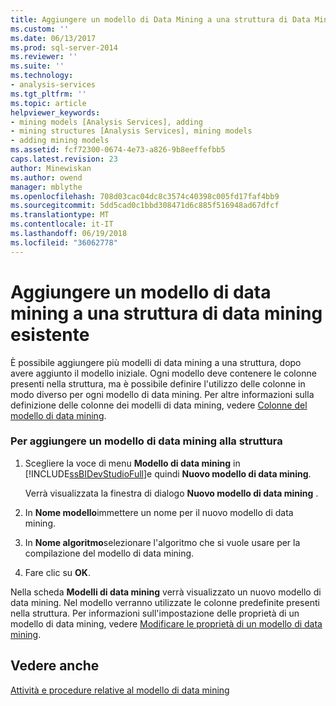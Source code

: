```yaml
---
title: Aggiungere un modello di Data Mining a una struttura di Data Mining esistente | Documenti Microsoft
ms.custom: ''
ms.date: 06/13/2017
ms.prod: sql-server-2014
ms.reviewer: ''
ms.suite: ''
ms.technology:
- analysis-services
ms.tgt_pltfrm: ''
ms.topic: article
helpviewer_keywords:
- mining models [Analysis Services], adding
- mining structures [Analysis Services], mining models
- adding mining models
ms.assetid: fcf72300-0674-4e73-a826-9b8eeffefbb5
caps.latest.revision: 23
author: Minewiskan
ms.author: owend
manager: mblythe
ms.openlocfilehash: 708d03cac04dc8c3574c40398c005fd17faf4bb9
ms.sourcegitcommit: 5dd5cad0c1bbd308471d6c885f516948ad67dfcf
ms.translationtype: MT
ms.contentlocale: it-IT
ms.lasthandoff: 06/19/2018
ms.locfileid: "36062778"
---
```

# <a name="add-a-mining-model-to-an-existing-mining-structure"></a>Aggiungere un modello di data mining a una struttura di data mining esistente
  È possibile aggiungere più modelli di data mining a una struttura, dopo avere aggiunto il modello iniziale. Ogni modello deve contenere le colonne presenti nella struttura, ma è possibile definire l'utilizzo delle colonne in modo diverso per ogni modello di data mining. Per altre informazioni sulla definizione delle colonne dei modelli di data mining, vedere [Colonne del modello di data mining](mining-model-columns.md).  
  
### <a name="to-add-a-mining-model-to-the-structure"></a>Per aggiungere un modello di data mining alla struttura  
  
1.  Scegliere la voce di menu **Modello di data mining** in [!INCLUDE[ssBIDevStudioFull](../../includes/ssbidevstudiofull-md.md)]e quindi **Nuovo modello di data mining**.  
  
     Verrà visualizzata la finestra di dialogo **Nuovo modello di data mining** .  
  
2.  In **Nome modello**immettere un nome per il nuovo modello di data mining.  
  
3.  In **Nome algoritmo**selezionare l'algoritmo che si vuole usare per la compilazione del modello di data mining.  
  
4.  Fare clic su **OK**.  
  
 Nella scheda **Modelli di data mining** verrà visualizzato un nuovo modello di data mining. Nel modello verranno utilizzate le colonne predefinite presenti nella struttura. Per informazioni sull'impostazione delle proprietà di un modello di data mining, vedere [Modificare le proprietà di un modello di data mining](change-the-properties-of-a-mining-model.md).  
  
## <a name="see-also"></a>Vedere anche  
 [Attività e procedure relative al modello di data mining](mining-model-tasks-and-how-tos.md)  
  
  